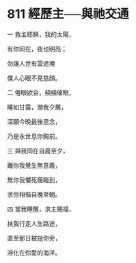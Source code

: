 # 811 經歷主──與祂交通

一 救主耶穌，我的太陽，

有你同在，夜也明亮；

勿讓人世有雲遮掩

僕人心眼不見慈顏。

二 倦眼欲合，頻頻催眠，

睡如甘露，潤我夕薦，

深願今晚最後思念，

乃是永世息你胸前。

三 與我同在自晨至夕，

離你我覺生無意義，

無你我懼死蔭臨到，

求你相偕自晚至朝。

四 當我睡醒，求主賜福，

扶我行走人生路途，

直至那日被提你旁，

溶化在你愛的海洋。

